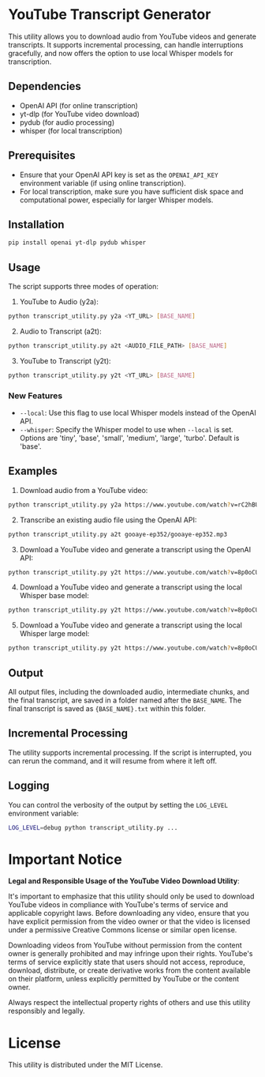 # YouTube Transcript Generator

This utility allows you to download audio from YouTube videos and generate transcripts. It supports incremental processing, can handle interruptions gracefully, and now offers the option to use local Whisper models for transcription.

## Dependencies

- OpenAI API (for online transcription)
- yt-dlp (for YouTube video download)
- pydub (for audio processing)
- whisper (for local transcription)

## Prerequisites

- Ensure that your OpenAI API key is set as the `OPENAI_API_KEY` environment variable (if using online transcription).
- For local transcription, make sure you have sufficient disk space and computational power, especially for larger Whisper models.

## Installation

```bash
pip install openai yt-dlp pydub whisper
```

## Usage

The script supports three modes of operation:

1. YouTube to Audio (y2a):
```bash
python transcript_utility.py y2a <YT_URL> [BASE_NAME]
```

2. Audio to Transcript (a2t):
```bash
python transcript_utility.py a2t <AUDIO_FILE_PATH> [BASE_NAME]
```

3. YouTube to Transcript (y2t):
```bash
python transcript_utility.py y2t <YT_URL> [BASE_NAME]
```

### New Features

- `--local`: Use this flag to use local Whisper models instead of the OpenAI API.
- `--whisper`: Specify the Whisper model to use when `--local` is set. Options are 'tiny', 'base', 'small', 'medium', 'large', 'turbo'. Default is 'base'.

## Examples

1. Download audio from a YouTube video:
```bash
python transcript_utility.py y2a https://www.youtube.com/watch?v=rC2hBUhOqag gooaye-ep352
```

2. Transcribe an existing audio file using the OpenAI API:
```bash
python transcript_utility.py a2t gooaye-ep352/gooaye-ep352.mp3
```

3. Download a YouTube video and generate a transcript using the OpenAI API:
```bash
python transcript_utility.py y2t https://www.youtube.com/watch?v=8p0oCUE3mWE jenson-2023-ntu-commencement
```

4. Download a YouTube video and generate a transcript using the local Whisper base model:
```bash
python transcript_utility.py y2t https://www.youtube.com/watch?v=8p0oCUE3mWE jenson-2023-ntu-commencement --local
```

5. Download a YouTube video and generate a transcript using the local Whisper large model:
```bash
python transcript_utility.py y2t https://www.youtube.com/watch?v=8p0oCUE3mWE jenson-2023-ntu-commencement --local --whisper large
```

## Output

All output files, including the downloaded audio, intermediate chunks, and the final transcript, are saved in a folder named after the `BASE_NAME`. The final transcript is saved as `{BASE_NAME}.txt` within this folder.

## Incremental Processing

The utility supports incremental processing. If the script is interrupted, you can rerun the command, and it will resume from where it left off.

## Logging

You can control the verbosity of the output by setting the `LOG_LEVEL` environment variable:
```bash
LOG_LEVEL=debug python transcript_utility.py ...
```

# Important Notice

**Legal and Responsible Usage of the YouTube Video Download Utility**:

It's important to emphasize that this utility should only be used to download YouTube videos in compliance with YouTube's terms of service and applicable copyright laws. Before downloading any video, ensure that you have explicit permission from the video owner or that the video is licensed under a permissive Creative Commons license or similar open license.

Downloading videos from YouTube without permission from the content owner is generally prohibited and may infringe upon their rights. YouTube's terms of service explicitly state that users should not access, reproduce, download, distribute, or create derivative works from the content available on their platform, unless explicitly permitted by YouTube or the content owner.

Always respect the intellectual property rights of others and use this utility responsibly and legally.

# License

This utility is distributed under the MIT License.